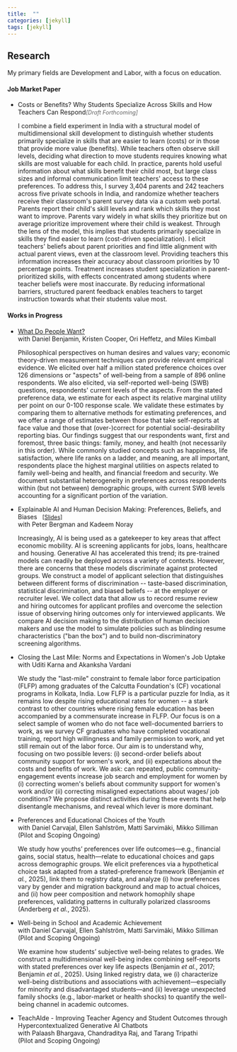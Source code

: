 ```yaml
---
title:  ""
categories: [jekyll]
tags: [jekyll]
---
```


<div class="research-page">

<h2 id="working-papers"><strong>Research</strong></h2>

<p class="fields-intro">My primary fields are Development and Labor, with a focus on education.</p>


<h4 id="job-market-paper"><strong>Job Market Paper</strong></h4>
<ul>
<li>
<div class="paper-title">Costs or Benefits? Why Students Specialize Across Skills and How Teachers Can Respond<span style="font-size: 0.9em; color: #666; font-style: italic;">[Draft Forthcoming]</span></div>
<p class="paper-abstract">I combine a field experiment in India with a structural model of multidimensional skill development to distinguish whether students primarily specialize in skills that are easier to learn (costs) or in those that provide more value (benefits). While teachers often observe skill levels, deciding what direction to move students requires knowing what skills are most valuable for each child. In practice, parents hold useful information about what skills benefit their child most, but large class sizes and informal communication limit teachers' access to these preferences. To address this, I survey 3,404 parents and 242 teachers across five private schools in India, and randomize whether teachers receive their classroom's parent survey data via a custom web portal. Parents report their child's skill levels and rank which skills they most want to improve. Parents vary widely in what skills they prioritize but on average prioritize improvement where their child is weakest. Through the lens of the model, this implies that students primarily specialize in skills they find easier to learn (cost-driven specialization). I elicit teachers' beliefs about parent priorities and find little alignment with actual parent views, even at the classroom level. Providing teachers this information increases their accuracy about classroom priorities by 10 percentage points. Treatment increases student specialization in parent-prioritized skills, with effects concentrated among students where teacher beliefs were most inaccurate. By reducing informational barriers, structured parent feedback enables teachers to target instruction towards what their students value most.</p>
</li>
</ul> 

<h4 id="works-in-progress"><strong>Works in Progress</strong></h4>

<ul>
<li>
<div class="paper-title"><a href="{{ site.baseurl }}/files/w33846.pdf" target="_blank">What Do People Want?</a></div>
<div class="paper-authors">with Daniel Benjamin, Kristen Cooper, Ori Heffetz, and Miles Kimball</div>
<p class="paper-abstract">Philosophical perspectives on human desires and values vary; economic theory-driven measurement techniques can provide relevant empirical evidence. We elicited over half a million stated preference choices over 126 dimensions or "aspects" of well-being from a sample of 896 online respondents. We also elicited, via self-reported well-being (SWB) questions, respondents' current levels of the aspects. From the stated preference data, we estimate for each aspect its relative marginal utility per point on our 0-100 response scale. We validate these estimates by comparing them to alternative methods for estimating preferences, and we offer a range of estimates between those that take self-reports at face value and those that (over-)correct for potential social-desirability reporting bias. Our findings suggest that our respondents want, first and foremost, three basic things: family, money, and health (not necessarily in this order). While commonly studied concepts such as happiness, life satisfaction, where life ranks on a ladder, and meaning, are all important, respondents place the highest marginal utilities on aspects related to family well-being and health, and financial freedom and security. We document substantial heterogeneity in preferences across respondents within (but not between) demographic groups, with current SWB levels accounting for a significant portion of the variation.</p>
</li>

<li>
<div class="paper-title">Explainable AI and Human Decision Making: Preferences, Beliefs, and Biases <a href="{{ site.baseurl }}/files/explainable_AI_dec2024.pdf" target="_blank" style="font-size: 0.9em; margin-left: 8px;">[Slides]</a></div>
<div class="paper-authors">with Peter Bergman and Kadeem Noray</div>
<p class="paper-abstract">Increasingly, AI is being used as a gatekeeper to key areas that affect economic mobility. AI is screening applicants for jobs, loans, healthcare and housing. Generative AI has accelerated this trend; its pre-trained models can readily be deployed across a variety of contexts. However, there are concerns that these models discriminate against protected groups. We construct a model of applicant selection that distinguishes between different forms of discrimination -- taste-based discrimination, statistical discrimination, and biased beliefs -- at the employer or recruiter level. We collect data that allow us to record resume review and hiring outcomes for applicant profiles and overcome the selection issue of observing hiring outcomes only for interviewed applicants. We compare AI decision making to the distribution of human decision makers and use the model to simulate policies such as blinding resume characteristics ("ban the box") and to build non-discriminatory screening algorithms.</p>
</li>

<li>
<div class="paper-title">Closing the Last Mile: Norms and Expectations in Women's Job Uptake</div>
<div class="paper-authors">with Uditi Karna and Akanksha Vardani</div>
<p class="paper-abstract">We study the "last-mile" constraint to female labor force participation (FLFP) among graduates of the Calcutta Foundation's (CF) vocational programs in Kolkata, India. Low FLFP is a particular puzzle for India, as it remains low despite rising educational rates for women -- a stark contrast to other countries where rising female education has been accompanied by a commensurate increase in FLFP. Our focus is on a select sample of women who do not face well-documented barriers to work, as we survey CF graduates who have completed vocational training, report high willingness and family permission to work, and yet still remain out of the labor force. Our aim is to understand why, focusing on two possible levers: (i) second-order beliefs about community support for women's work, and (ii) expectations about the costs and benefits of work. We ask: can repeated, public community-engagement events increase job search and employment for women by (i) correcting women's beliefs about community support for women's work and/or (ii) correcting misaligned expectations about wages/ job conditions? We propose distinct activities during these events that help disentangle mechanisms, and reveal which lever is more dominant.</p>
</li>

<li>
<div class="paper-title">Preferences and Educational Choices of the Youth</div>
<div class="paper-authors">with Daniel Carvajal, Ellen Sahlström, Matti Sarvimäki, Mikko Silliman</div>
<div class="paper-status">(Pilot and Scoping Ongoing)</div>
<p class="paper-abstract">
We study how youths’ preferences over life outcomes—e.g., financial gains, social status, health—relate to educational choices and gaps across demographic groups. We elicit preferences via a hypothetical choice task adapted from a stated-preference framework (Benjamin <em>et al.</em>, 2025), link them to registry data, and analyze (i) how preferences vary by gender and migration background and map to actual choices, and (ii) how peer composition and network homophily shape preferences, validating patterns in culturally polarized classrooms (Anderberg <em>et al.</em>, 2025).
</p>
</li>

<li>
<div class="paper-title">Well-being in School and Academic Achievement</div>
<div class="paper-authors">with Daniel Carvajal, Ellen Sahlström, Matti Sarvimäki, Mikko Silliman</div>
<div class="paper-status">(Pilot and Scoping Ongoing)</div>
  <p class="paper-abstract">
    We examine how students’ subjective well-being relates to grades. We construct a multidimensional well-being index combining self-reports with stated preferences over key life aspects (Benjamin <em>et al.</em>, 2017; Benjamin <em>et al.</em>, 2025). Using linked registry data, we (i) characterize well-being distributions and associations with achievement—especially for minority and disadvantaged students—and (ii) leverage unexpected family shocks (e.g., labor-market or health shocks) to quantify the well-being channel in academic outcomes.
  </p>
</li>

<li>
<div class="paper-title">TeachAIde - Improving Teacher Agency and Student Outcomes through Hypercontextualized Generative AI Chatbots</div>
<div class="paper-authors">with Palaash Bhargava, Chandraditya Raj, and Tarang Tripathi</div>
<div class="paper-status">(Pilot and Scoping Ongoing)</div>
</li>